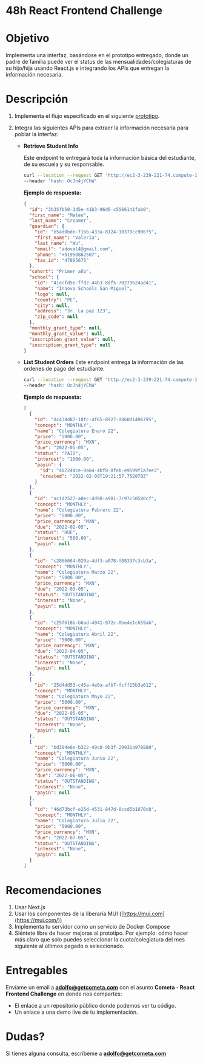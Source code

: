 # 48h React Frontend Challenge

# Objetivo

Implementa una interfaz, basándose en el prototipo entregado, donde un padre de familia puede ver el status de las mensualidades/colegiaturas de su hijo/hija usando React.js e integrando los APIs que entregan la información necesaria.

# Descripción

1. Implementa el flujo especificado en el siguiente [prototipo](https://adolfo445847.invisionapp.com/prototype/ckzohx3jj00vbtz01c81rjvrf/play).

1. Integra las siguientes APIs para extraer la información necesaria para poblar la interfaz:

   - **Retrieve Student Info**

     Este endpoint te entregará toda la información básica del estudiante, de su escuela y su responsable.

     ```bash
     curl --location --request GET 'http://ec2-3-239-221-74.compute-1.amazonaws.com:8000/api/v1/students/3b35fb50-3d5e-41b3-96d6-c5566141fab0/' \
     --header 'hash: OcJn4jYChW'
     ```

     **Ejemplo de respuesta:**

     ```json
     {
       "id": "3b35fb50-3d5e-41b3-96d6-c5566141fab0",
       "first_name": "Mateo",
       "last_name": "Creamer",
       "guardian": {
         "id": "b5ad0bde-f1bb-433a-8124-10379cc906f5",
         "first_name": "Valeria",
         "last_name": "Wu",
         "email": "adoval4@gmail.com",
         "phone": "+51950862507",
         "tax_id": "47865675"
       },
       "cohort": "Primer año",
       "school": {
         "id": "41ecfd5e-ffd2-44b3-8df5-70279624ad41",
         "name": "Innova Schools San Miguel",
         "logo": null,
         "country": "PE",
         "city": null,
         "address": "Jr. La paz 123",
         "zip_code": null
       },
       "monthly_grant_type": null,
       "monthly_grant_value": null,
       "inscription_grant_value": null,
       "inscription_grant_type": null
     }
     ```

   - **List Student Orders**
     Este endpoint entrega la información de las ordenes de pago del estudiante.
     ```bash
     curl --location --request GET 'http://ec2-3-239-221-74.compute-1.amazonaws.com:8000/api/v1/students/3b35fb50-3d5e-41b3-96d6-c5566141fab0/orders/' \
     --header 'hash: OcJn4jYChW'
     ```
     **Ejemplo de respuesta:**
     ```json
     [
       {
         "id": "dc438d87-18fc-4f65-8927-d860d1496795",
         "concept": "MONTHLY",
         "name": "Colegiatura Enero 22",
         "price": "5000.00",
         "price_currency": "MXN",
         "due": "2022-01-05",
         "status": "PAID",
         "interest": "1000.00",
         "payin": {
           "id": "487244ce-9a64-4bf8-8feb-e9599f1a7ee3",
           "created": "2022-02-09T19:21:57.752070Z"
         }
       },
       {
         "id": "ac1d2527-a0ec-4d98-a981-7c97c50580cf",
         "concept": "MONTHLY",
         "name": "Colegiatura Febrero 22",
         "price": "5000.00",
         "price_currency": "MXN",
         "due": "2022-02-05",
         "status": "DUE",
         "interest": "500.00",
         "payin": null
       },
       {
         "id": "c2866664-020a-4df3-a078-f08337c3cb3a",
         "concept": "MONTHLY",
         "name": "Colegiatura Marzo 22",
         "price": "5000.00",
         "price_currency": "MXN",
         "due": "2022-03-05",
         "status": "OUTSTANDING",
         "interest": "None",
         "payin": null
       },
       {
         "id": "c25f618b-b6ad-4941-972c-0be4e1c659ab",
         "concept": "MONTHLY",
         "name": "Colegiatura Abril 22",
         "price": "5000.00",
         "price_currency": "MXN",
         "due": "2022-04-05",
         "status": "OUTSTANDING",
         "interest": "None",
         "payin": null
       },
       {
         "id": "25d4dd53-c45a-4e0a-afb7-fcff15b3a612",
         "concept": "MONTHLY",
         "name": "Colegiatura Mayo 22",
         "price": "5000.00",
         "price_currency": "MXN",
         "due": "2022-05-05",
         "status": "OUTSTANDING",
         "interest": "None",
         "payin": null
       },
       {
         "id": "bd394e6e-b322-49c8-9b3f-29931a978880",
         "concept": "MONTHLY",
         "name": "Colegiatura Junio 22",
         "price": "5000.00",
         "price_currency": "MXN",
         "due": "2022-06-05",
         "status": "OUTSTANDING",
         "interest": "None",
         "payin": null
       },
       {
         "id": "46d73bcf-e25d-4531-847d-8ccd5b1870cb",
         "concept": "MONTHLY",
         "name": "Colegiatura Julio 22",
         "price": "5000.00",
         "price_currency": "MXN",
         "due": "2022-07-05",
         "status": "OUTSTANDING",
         "interest": "None",
         "payin": null
       }
     ]
     ```

# Recomendaciones

1. Usar Next.js
2. Usar los componentes de la liberaría MUI ([https://mui.com](https://mui.com/))
3. Implementa tu servidor como un servicio de Docker Compose
4. Siéntete libre de hacer mejoras al prototipo. Por ejemplo: cómo hacer más claro que solo puedes seleccionar la cuota/colegiatura del mes siguiente al últimos pagado o seleccionado.

# Entregables

Envíame un email a **adolfo@getcometa.com** con el asunto **Cometa - React Frontend Challenge** en donde nos compartes:

- El enlace a un repositorio público donde podemos ver tu código.
- Un enlace a una demo live de tu implementación.

# Dudas?

Si tienes alguna consulta, escríbeme a **adolfo@getcometa.com**
